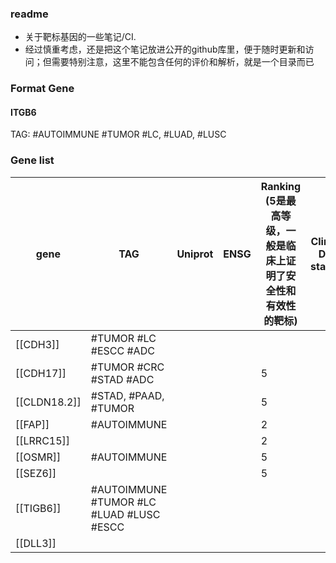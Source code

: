 ### readme

- 关于靶标基因的一些笔记/CI.
- 经过慎重考虑，还是把这个笔记放进公开的github库里，便于随时更新和访问；但需要特别注意，这里不能包含任何的评价和解析，就是一个目录而已


### Format Gene
#### ITGB6 
TAG: #AUTOIMMUNE #TUMOR #LC, #LUAD, #LUSC


### Gene list

| gene         | TAG                                      | Uniprot | ENSG | Ranking (5是最高等级，一般是临床上证明了安全性和有效性的靶标) | Clinical DEV staging | Product (1-2 cases) | For ADC | For TCE |
| ------------ | ---------------------------------------- | ------- | ---- | ------------------------------------ | -------------------- | ------------------- | ------- | ------- |
| [[CDH3]]     | #TUMOR #LC #ESCC #ADC                    |         |      |                                      |                      |                     | 1       |         |
| [[CDH17]]    | #TUMOR #CRC #STAD #ADC                   |         |      | 5                                    |                      |                     | 1       | 1       |
| [[CLDN18.2]] | #STAD, #PAAD, #TUMOR                     |         |      | 5                                    |                      |                     |         |         |
| [[FAP]]      | #AUTOIMMUNE                              |         |      | 2                                    |                      |                     |         |         |
| [[LRRC15]]   |                                          |         |      | 2                                    |                      |                     |         |         |
| [[OSMR]]     | #AUTOIMMUNE                              |         |      | 5                                    |                      |                     |         |         |
| [[SEZ6]]     |                                          |         |      | 5                                    |                      |                     |         |         |
| [[TIGB6]]    | #AUTOIMMUNE #TUMOR #LC #LUAD #LUSC #ESCC |         |      |                                      |                      |                     |         |         |
| [[DLL3]]     |                                          |         |      |                                      |                      |                     |         |         |


